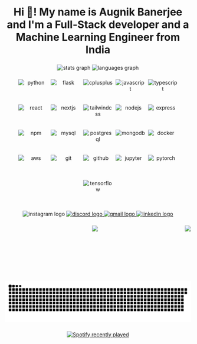 <h1 align="center">Hi 👋! My name is Augnik Banerjee and I'm a Full-Stack developer and a Machine Learning Engineer from India</h1>

###

<div align="center">
  <img src="https://github-readme-stats.vercel.app/api?username=Augnik03&hide_title=false&hide_rank=false&show_icons=true&include_all_commits=true&count_private=true&disable_animations=false&theme=nightowl&locale=en&hide_border=true" height="150" alt="stats graph"  />
  <img src="https://github-readme-stats.vercel.app/api/top-langs?username=Augnik03&locale=en&hide_title=false&layout=compact&card_width=320&langs_count=5&theme=nightowl&hide_border=true" height="150" alt="languages graph"  />
</div>

###

<div align="center" style="display: flex; flex-wrap: wrap; justify-content: center; gap: 8px; align-items: center;">
  <img src="https://cdn.jsdelivr.net/gh/devicons/devicon/icons/python/python-original.svg" style="height: 60px !important; width: 80px !important;" alt="python" />
  <img src="https://cdn.jsdelivr.net/gh/devicons/devicon/icons/flask/flask-original.svg" style="height: 60px !important; width: 80px !important;" alt="flask" />
  <img src="https://cdn.jsdelivr.net/gh/devicons/devicon/icons/cplusplus/cplusplus-original.svg" style="height: 60px !important; width: 80px !important;" alt="cplusplus" />
  <img src="https://cdn.jsdelivr.net/gh/devicons/devicon/icons/javascript/javascript-original.svg" style="height: 60px !important; width: 80px !important;" alt="javascript" />
  <img src="https://cdn.jsdelivr.net/gh/devicons/devicon/icons/typescript/typescript-original.svg" style="height: 60px !important; width: 80px !important;" alt="typescript" />
  <img src="https://cdn.jsdelivr.net/gh/devicons/devicon/icons/react/react-original.svg" style="height: 60px !important; width: 80px !important;" alt="react" />
  <img src="https://cdn.jsdelivr.net/gh/devicons/devicon/icons/nextjs/nextjs-original.svg" style="height: 60px !important; width: 80px !important;" alt="nextjs" />
  <img src="https://cdn.jsdelivr.net/gh/devicons/devicon/icons/tailwindcss/tailwindcss-original-wordmark.svg" style="height: 60px !important; width: 80px !important;" alt="tailwindcss" />
  <img src="https://cdn.jsdelivr.net/gh/devicons/devicon/icons/nodejs/nodejs-original.svg" style="height: 60px !important; width: 80px !important;" alt="nodejs" />
  <img src="https://cdn.jsdelivr.net/gh/devicons/devicon/icons/express/express-original.svg" style="height: 60px !important; width: 80px !important;" alt="express" />
  <img src="https://cdn.jsdelivr.net/gh/devicons/devicon/icons/npm/npm-original-wordmark.svg" style="height: 60px !important; width: 80px !important;" alt="npm" />
  <img src="https://cdn.jsdelivr.net/gh/devicons/devicon/icons/mysql/mysql-original.svg" style="height: 60px !important; width: 80px !important;" alt="mysql" />
  <img src="https://cdn.jsdelivr.net/gh/devicons/devicon/icons/postgresql/postgresql-original.svg" style="height: 60px !important; width: 80px !important;" alt="postgresql" />
  <img src="https://cdn.jsdelivr.net/gh/devicons/devicon/icons/mongodb/mongodb-original.svg" style="height: 60px !important; width: 80px !important;" alt="mongodb" />
  <img src="https://cdn.jsdelivr.net/gh/devicons/devicon/icons/docker/docker-original.svg" style="height: 60px !important; width: 80px !important;" alt="docker" />
  <img src="https://cdn.jsdelivr.net/gh/devicons/devicon/icons/amazonwebservices/amazonwebservices-line-wordmark.svg" style="height: 60px !important; width: 80px !important;" alt="aws" />
  <img src="https://cdn.jsdelivr.net/gh/devicons/devicon/icons/git/git-original.svg" style="height: 60px !important; width: 80px !important;" alt="git" />
  <img src="https://cdn.jsdelivr.net/gh/devicons/devicon/icons/github/github-original.svg" style="height: 60px !important; width: 80px !important;" alt="github" />
  <img src="https://cdn.jsdelivr.net/gh/devicons/devicon/icons/jupyter/jupyter-original.svg" style="height: 60px !important; width: 80px !important;" alt="jupyter" />
  <img src="https://cdn.jsdelivr.net/gh/devicons/devicon/icons/pytorch/pytorch-original.svg" style="height: 60px !important; width: 80px !important;" alt="pytorch" />
  <img src="https://cdn.jsdelivr.net/gh/devicons/devicon/icons/tensorflow/tensorflow-original.svg" style="height: 60px !important; width: 80px !important;" alt="tensorflow" />
</div>

###

<div align="center">
  <img src="https://raw.githubusercontent.com/maurodesouza/profile-readme-generator/master/src/assets/icons/social/instagram/default.svg" width="47" height="35" alt="instagram logo"  />
  <a href="discordapp.com/users/phox2458" target="_blank">
    <img src="https://raw.githubusercontent.com/maurodesouza/profile-readme-generator/master/src/assets/icons/social/discord/default.svg" width="47" height="35" alt="discord logo"  />
  </a>
  <a href="shresnik2004@gmail.com" target="_blank">
    <img src="https://raw.githubusercontent.com/maurodesouza/profile-readme-generator/master/src/assets/icons/social/gmail/default.svg" width="47" height="35" alt="gmail logo"  />
  </a>
  <a href="www.linkedin.com/in/augnik-banerjee" target="_blank">
    <img src="https://raw.githubusercontent.com/maurodesouza/profile-readme-generator/master/src/assets/icons/social/linkedin/default.svg" width="47" height="35" alt="linkedin logo"  />
  </a>
</div>

###

<img align="right" height="150" src="https://media.giphy.com/media/MDJ9IbxxvDUQM/giphy.gif?cid=790b76114gjvttfviuf44sjjvcl5vhrsfjjacthy4u50t8cu&ep=v1_gifs_trending&rid=giphy.gif&ct=g"  />

###

<div align="center">
  <img src="https://profile-counter.glitch.me/Augnik03/count.svg?"  />
</div>

###

<br clear="both">

<img src="https://raw.githubusercontent.com/Augnik03/Augnik03/output/snake.svg" alt="Snake animation" />

###

<div align="center">
  <a href="https://open.spotify.com/user/b3yb5peotuf58g2qjgrzfahff">
    <img src="https://spotify-recently-played-readme.vercel.app/api?user=b3yb5peotuf58g2qjgrzfahff&count=5&unique=false" alt="Spotify recently played"  />
  </a>
</div>
